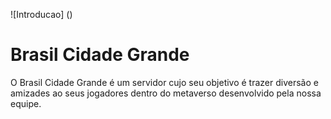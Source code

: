 ![Introducao] ()

# Brasil Cidade Grande
O Brasil Cidade Grande é um servidor cujo seu objetivo é trazer diversão e amizades ao seus jogadores dentro do metaverso desenvolvido pela nossa equipe.